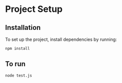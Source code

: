 # Project Setup

## Installation

To set up the project, install dependencies by running:

```sh
npm install
```

## To run

```sh
node test.js
```
